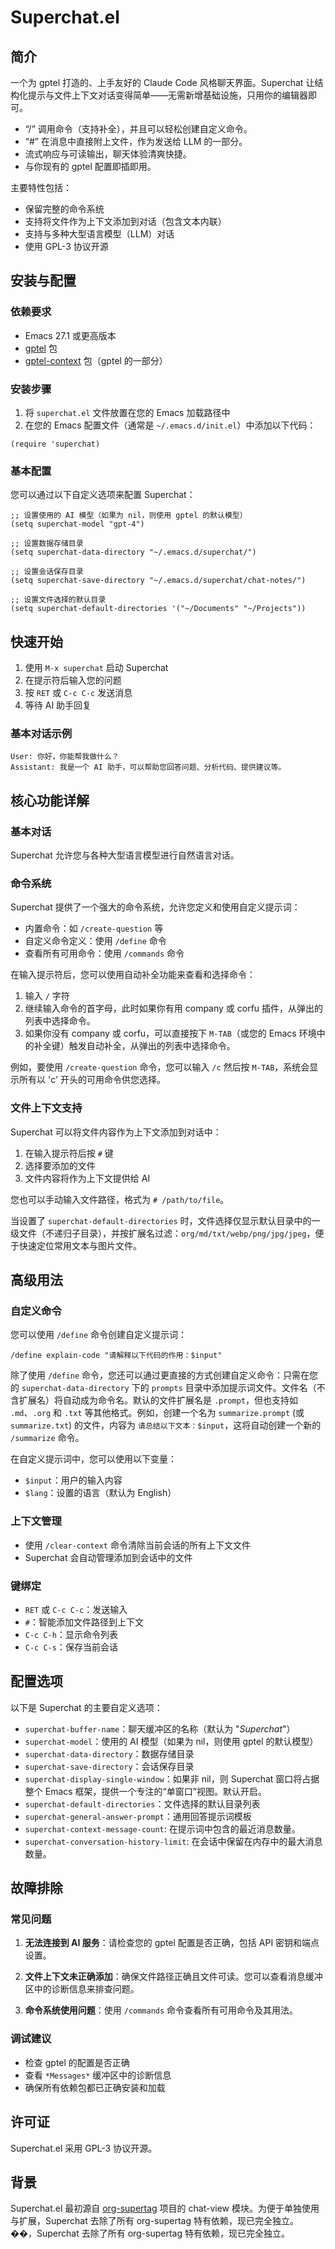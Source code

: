 # Superchat.el

## 简介

一个为 gptel 打造的、上手友好的 Claude Code 风格聊天界面。Superchat 让结构化提示与文件上下文对话变得简单——无需新增基础设施，只用你的编辑器即可。

- “/” 调用命令（支持补全），并且可以轻松创建自定义命令。
- “#” 在消息中直接附上文件，作为发送给 LLM 的一部分。
- 流式响应与可读输出，聊天体验清爽快捷。
- 与你现有的 gptel 配置即插即用。

主要特性包括：
- 保留完整的命令系统
- 支持将文件作为上下文添加到对话（包含文本内联）
- 支持与多种大型语言模型（LLM）对话
- 使用 GPL-3 协议开源

## 安装与配置

### 依赖要求

- Emacs 27.1 或更高版本
- [gptel](https://github.com/karthink/gptel) 包
- [gptel-context](https://github.com/karthink/gptel) 包（gptel 的一部分）

### 安装步骤

1. 将 `superchat.el` 文件放置在您的 Emacs 加载路径中
2. 在您的 Emacs 配置文件（通常是 `~/.emacs.d/init.el`）中添加以下代码：

```elisp
(require 'superchat)
```

### 基本配置

您可以通过以下自定义选项来配置 Superchat：

```elisp
;; 设置使用的 AI 模型（如果为 nil，则使用 gptel 的默认模型）
(setq superchat-model "gpt-4") 

;; 设置数据存储目录
(setq superchat-data-directory "~/.emacs.d/superchat/")

;; 设置会话保存目录
(setq superchat-save-directory "~/.emacs.d/superchat/chat-notes/")

;; 设置文件选择的默认目录
(setq superchat-default-directories '("~/Documents" "~/Projects"))
```

## 快速开始

1. 使用 `M-x superchat` 启动 Superchat
2. 在提示符后输入您的问题
3. 按 `RET` 或 `C-c C-c` 发送消息
4. 等待 AI 助手回复

### 基本对话示例

```
User: 你好，你能帮我做什么？
Assistant: 我是一个 AI 助手，可以帮助您回答问题、分析代码、提供建议等。
```

## 核心功能详解

### 基本对话

Superchat 允许您与各种大型语言模型进行自然语言对话。

### 命令系统

Superchat 提供了一个强大的命令系统，允许您定义和使用自定义提示词：

- 内置命令：如 `/create-question` 等
- 自定义命令定义：使用 `/define` 命令
- 查看所有可用命令：使用 `/commands` 命令

在输入提示符后，您可以使用自动补全功能来查看和选择命令：
1. 输入 `/` 字符
2. 继续输入命令的首字母，此时如果你有用 company 或 corfu 插件，从弹出的列表中选择命令。
3. 如果你没有 company 或 corfu，可以直接按下 `M-TAB`（或您的 Emacs 环境中的补全键）触发自动补全，从弹出的列表中选择命令。

例如，要使用 `/create-question` 命令，您可以输入 `/c` 然后按 `M-TAB`，系统会显示所有以 'c' 开头的可用命令供您选择。

### 文件上下文支持

Superchat 可以将文件内容作为上下文添加到对话中：

1. 在输入提示符后按 `#` 键
2. 选择要添加的文件
3. 文件内容将作为上下文提供给 AI

您也可以手动输入文件路径，格式为 `# /path/to/file`。

当设置了 `superchat-default-directories` 时，文件选择仅显示默认目录中的一级文件（不递归子目录），并按扩展名过滤：`org/md/txt/webp/png/jpg/jpeg`，便于快速定位常用文本与图片文件。

## 高级用法

### 自定义命令

您可以使用 `/define` 命令创建自定义提示词：

```
/define explain-code "请解释以下代码的作用：$input"
```

除了使用 `/define` 命令，您还可以通过更直接的方式创建自定义命令：只需在您的 `superchat-data-directory` 下的 `prompts` 目录中添加提示词文件。文件名（不含扩展名）将自动成为命令名。默认的文件扩展名是 `.prompt`，但也支持如 `.md`、`.org` 和 `.txt` 等其他格式。例如，创建一个名为 `summarize.prompt` (或 `summarize.txt`) 的文件，内容为 `请总结以下文本：$input`，这将自动创建一个新的 `/summarize` 命令。

在自定义提示词中，您可以使用以下变量：
- `$input`：用户的输入内容
- `$lang`：设置的语言（默认为 English）

### 上下文管理

- 使用 `/clear-context` 命令清除当前会话的所有上下文文件
- Superchat 会自动管理添加到会话中的文件

### 键绑定

- `RET` 或 `C-c C-c`：发送输入
- `#`：智能添加文件路径到上下文
- `C-c C-h`：显示命令列表
- `C-c C-s`：保存当前会话

## 配置选项

以下是 Superchat 的主要自定义选项：

- `superchat-buffer-name`：聊天缓冲区的名称（默认为 "*Superchat*"）
- `superchat-model`：使用的 AI 模型（如果为 nil，则使用 gptel 的默认模型）
- `superchat-data-directory`：数据存储目录
- `superchat-save-directory`：会话保存目录
- `superchat-display-single-window`：如果非 nil，则 Superchat 窗口将占据整个 Emacs 框架，提供一个专注的“单窗口”视图。默认开启。
- `superchat-default-directories`：文件选择的默认目录列表
- `superchat-general-answer-prompt`：通用回答提示词模板
- `superchat-context-message-count`: 在提示词中包含的最近消息数量。
- `superchat-conversation-history-limit`: 在会话中保留在内存中的最大消息数量。

## 故障排除

### 常见问题

1. **无法连接到 AI 服务**：请检查您的 gptel 配置是否正确，包括 API 密钥和端点设置。

2. **文件上下文未正确添加**：确保文件路径正确且文件可读。您可以查看消息缓冲区中的诊断信息来排查问题。

3. **命令系统使用问题**：使用 `/commands` 命令查看所有可用命令及其用法。

### 调试建议

- 检查 gptel 的配置是否正确
- 查看 `*Messages*` 缓冲区中的诊断信息
- 确保所有依赖包都已正确安装和加载

## 许可证

Superchat.el 采用 GPL-3 协议开源。

## 背景

Superchat.el 最初源自 [org-supertag](https://github.com/yibie/org-supertag) 项目的 chat-view 模块。为便于单独使用与扩展，Superchat 去除了所有 org-supertag 特有依赖，现已完全独立。
��，Superchat 去除了所有 org-supertag 特有依赖，现已完全独立。
